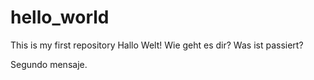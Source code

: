 # hello_world
This is my first repository 
Hallo Welt! Wie geht es dir? Was ist passiert? 

Segundo mensaje.
